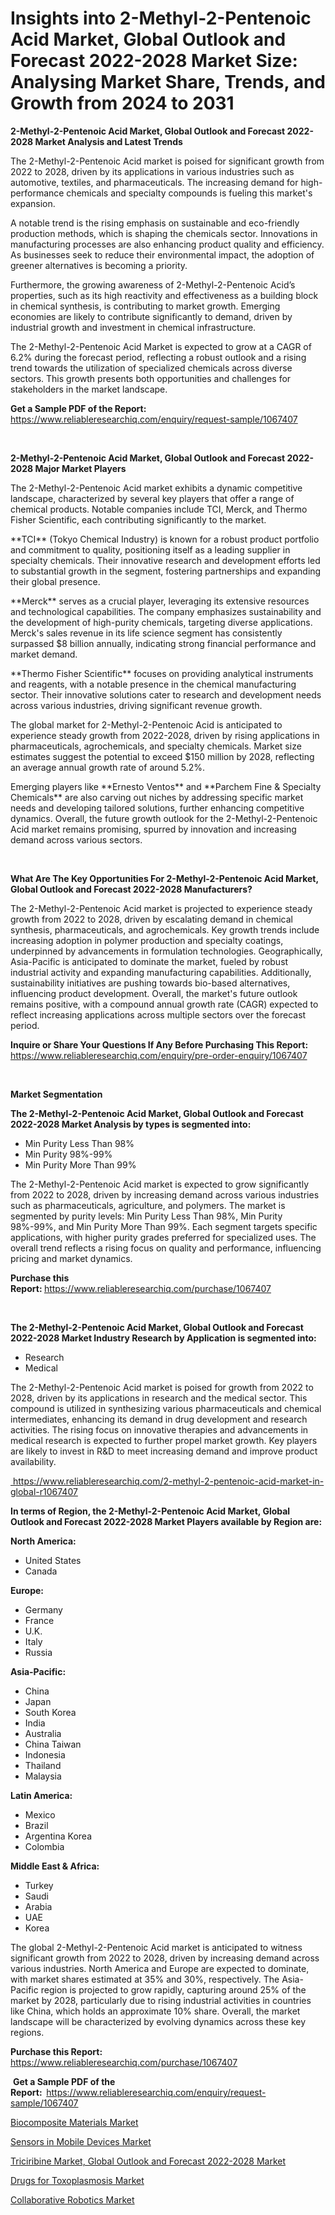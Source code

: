 <p><h1>Insights into 2-Methyl-2-Pentenoic Acid Market, Global Outlook and Forecast 2022-2028 Market Size: Analysing Market Share, Trends, and Growth from 2024 to 2031</h1></p><p><strong>2-Methyl-2-Pentenoic Acid Market, Global Outlook and Forecast 2022-2028 Market Analysis and Latest Trends</strong></p>
<p><p>The 2-Methyl-2-Pentenoic Acid market is poised for significant growth from 2022 to 2028, driven by its applications in various industries such as automotive, textiles, and pharmaceuticals. The increasing demand for high-performance chemicals and specialty compounds is fueling this market's expansion. </p><p>A notable trend is the rising emphasis on sustainable and eco-friendly production methods, which is shaping the chemicals sector. Innovations in manufacturing processes are also enhancing product quality and efficiency. As businesses seek to reduce their environmental impact, the adoption of greener alternatives is becoming a priority.</p><p>Furthermore, the growing awareness of 2-Methyl-2-Pentenoic Acid’s properties, such as its high reactivity and effectiveness as a building block in chemical synthesis, is contributing to market growth. Emerging economies are likely to contribute significantly to demand, driven by industrial growth and investment in chemical infrastructure.</p><p>The 2-Methyl-2-Pentenoic Acid Market is expected to grow at a CAGR of 6.2% during the forecast period, reflecting a robust outlook and a rising trend towards the utilization of specialized chemicals across diverse sectors. This growth presents both opportunities and challenges for stakeholders in the market landscape.</p></p>
<p><strong>Get a Sample PDF of the Report:&nbsp;</strong> <a href="https://www.reliableresearchiq.com/enquiry/request-sample/1067407">https://www.reliableresearchiq.com/enquiry/request-sample/1067407</a></p>
<p>&nbsp;</p>
<p><strong>2-Methyl-2-Pentenoic Acid Market, Global Outlook and Forecast 2022-2028 Major Market Players</strong></p>
<p><p>The 2-Methyl-2-Pentenoic Acid market exhibits a dynamic competitive landscape, characterized by several key players that offer a range of chemical products. Notable companies include TCI, Merck, and Thermo Fisher Scientific, each contributing significantly to the market.</p><p>**TCI** (Tokyo Chemical Industry) is known for a robust product portfolio and commitment to quality, positioning itself as a leading supplier in specialty chemicals. Their innovative research and development efforts led to substantial growth in the segment, fostering partnerships and expanding their global presence.</p><p>**Merck** serves as a crucial player, leveraging its extensive resources and technological capabilities. The company emphasizes sustainability and the development of high-purity chemicals, targeting diverse applications. Merck's sales revenue in its life science segment has consistently surpassed $8 billion annually, indicating strong financial performance and market demand.</p><p>**Thermo Fisher Scientific** focuses on providing analytical instruments and reagents, with a notable presence in the chemical manufacturing sector. Their innovative solutions cater to research and development needs across various industries, driving significant revenue growth.</p><p>The global market for 2-Methyl-2-Pentenoic Acid is anticipated to experience steady growth from 2022-2028, driven by rising applications in pharmaceuticals, agrochemicals, and specialty chemicals. Market size estimates suggest the potential to exceed $150 million by 2028, reflecting an average annual growth rate of around 5.2%.</p><p>Emerging players like **Ernesto Ventos** and **Parchem Fine & Specialty Chemicals** are also carving out niches by addressing specific market needs and developing tailored solutions, further enhancing competitive dynamics. Overall, the future growth outlook for the 2-Methyl-2-Pentenoic Acid market remains promising, spurred by innovation and increasing demand across various sectors.</p></p>
<p>&nbsp;</p>
<p><strong>What Are The Key Opportunities For 2-Methyl-2-Pentenoic Acid Market, Global Outlook and Forecast 2022-2028 Manufacturers?</strong></p>
<p><p>The 2-Methyl-2-Pentenoic Acid market is projected to experience steady growth from 2022 to 2028, driven by escalating demand in chemical synthesis, pharmaceuticals, and agrochemicals. Key growth trends include increasing adoption in polymer production and specialty coatings, underpinned by advancements in formulation technologies. Geographically, Asia-Pacific is anticipated to dominate the market, fueled by robust industrial activity and expanding manufacturing capabilities. Additionally, sustainability initiatives are pushing towards bio-based alternatives, influencing product development. Overall, the market's future outlook remains positive, with a compound annual growth rate (CAGR) expected to reflect increasing applications across multiple sectors over the forecast period.</p></p>
<p><strong>Inquire or Share Your Questions If Any Before Purchasing This Report:</strong> <a href="https://www.reliableresearchiq.com/enquiry/pre-order-enquiry/1067407">https://www.reliableresearchiq.com/enquiry/pre-order-enquiry/1067407</a></p>
<p>&nbsp;</p>
<p><strong>Market Segmentation</strong></p>
<p><strong>The 2-Methyl-2-Pentenoic Acid Market, Global Outlook and Forecast 2022-2028 Market Analysis by types is segmented into:</strong></p>
<p><ul><li>Min Purity Less Than 98%</li><li>Min Purity 98%-99%</li><li>Min Purity More Than 99%</li></ul></p>
<p><p>The 2-Methyl-2-Pentenoic Acid market is expected to grow significantly from 2022 to 2028, driven by increasing demand across various industries such as pharmaceuticals, agriculture, and polymers. The market is segmented by purity levels: Min Purity Less Than 98%, Min Purity 98%-99%, and Min Purity More Than 99%. Each segment targets specific applications, with higher purity grades preferred for specialized uses. The overall trend reflects a rising focus on quality and performance, influencing pricing and market dynamics.</p></p>
<p><strong>Purchase this Report:&nbsp;</strong><a href="https://www.reliableresearchiq.com/purchase/1067407">https://www.reliableresearchiq.com/purchase/1067407</a></p>
<p>&nbsp;</p>
<p><strong>The 2-Methyl-2-Pentenoic Acid Market, Global Outlook and Forecast 2022-2028 Market Industry Research by Application is segmented into:</strong></p>
<p><ul><li>Research</li><li>Medical</li></ul></p>
<p><p>The 2-Methyl-2-Pentenoic Acid market is poised for growth from 2022 to 2028, driven by its applications in research and the medical sector. This compound is utilized in synthesizing various pharmaceuticals and chemical intermediates, enhancing its demand in drug development and research activities. The rising focus on innovative therapies and advancements in medical research is expected to further propel market growth. Key players are likely to invest in R&D to meet increasing demand and improve product availability.</p></p>
<p><a href="https://www.reliableresearchiq.com/2-methyl-2-pentenoic-acid-market-in-global-r1067407">&nbsp;https://www.reliableresearchiq.com/2-methyl-2-pentenoic-acid-market-in-global-r1067407</a></p>
<p><strong>In terms of Region, the 2-Methyl-2-Pentenoic Acid Market, Global Outlook and Forecast 2022-2028 Market Players available by Region are:</strong></p>
<p>
    <p> <strong> North America: </strong>
        <ul>
            <li>United States</li>
            <li>Canada</li>
        </ul>
        </p> 
    <p> <strong> Europe: </strong>
        <ul>
            <li>Germany</li>
            <li>France</li>
            <li>U.K.</li>
            <li>Italy</li>
            <li>Russia</li>
        </ul>
        </p> 
    <p> <strong> Asia-Pacific: </strong>
        <ul>
            <li>China</li>
            <li>Japan</li>
            <li>South Korea</li>
            <li>India</li>
            <li>Australia</li>
            <li>China Taiwan</li>
            <li>Indonesia</li>
            <li>Thailand</li>
            <li>Malaysia</li>
        </ul>
        </p> 
    <p> <strong> Latin America: </strong>
        <ul>
            <li>Mexico</li>
            <li>Brazil</li>
            <li>Argentina Korea</li>
            <li>Colombia</li>
        </ul>
        </p> 
    <p> <strong> Middle East & Africa: </strong>
        <ul>
            <li>Turkey</li>
            <li>Saudi</li>
            <li>Arabia</li>
            <li>UAE</li>
            <li>Korea</li>
        </ul>
    </p>
    </p>
<p><p>The global 2-Methyl-2-Pentenoic Acid market is anticipated to witness significant growth from 2022 to 2028, driven by increasing demand across various industries. North America and Europe are expected to dominate, with market shares estimated at 35% and 30%, respectively. The Asia-Pacific region is projected to grow rapidly, capturing around 25% of the market by 2028, particularly due to rising industrial activities in countries like China, which holds an approximate 10% share. Overall, the market landscape will be characterized by evolving dynamics across these key regions.</p></p>
<p><strong>Purchase this Report: </strong><a href="https://www.reliableresearchiq.com/purchase/1067407">https://www.reliableresearchiq.com/purchase/1067407</a></p>
<p>&nbsp;<strong>Get a Sample PDF of the Report:&nbsp;&nbsp;</strong><a href="https://www.reliableresearchiq.com/enquiry/request-sample/1067407">https://www.reliableresearchiq.com/enquiry/request-sample/1067407</a></p>
<p><strong></strong></p>
<p><p><a href="https://www.linkedin.com/pulse/emerging-biocomposite-materials-market-opportunities-analysis-v08ie?trackingId=m4zU5MKmSnqXfsye6adRhw%3D%3D">Biocomposite Materials Market</a></p><p><a href="https://medium.com/@samirmayert16/the-growth-of-the-sensors-in-mobile-devices-market-has-been-significant-driven-by-various-87cb9303671c">Sensors in Mobile Devices Market</a></p><p><a href="https://github.com/WayneGriffin411/Market-Research-Report-List-1/blob/main/triciribine-market-global-outlook-and-forecast-2022-2028-market.md">Triciribine Market, Global Outlook and Forecast 2022-2028 Market</a></p><p><a href="https://www.linkedin.com/pulse/what-growth-drivers-drugs-toxoplasmosis-market-comprehensive-ttbuf?trackingId=dtOhxA9DTNiT4YT8wxqfEg%3D%3D">Drugs for Toxoplasmosis Market</a></p><p><a href="https://medium.com/@jane.burgess8767574/this-collaborative-robotics-market-research-report-evaluates-the-key-market-trends-drivers-and-5988aef746b6">Collaborative Robotics Market</a></p></p>